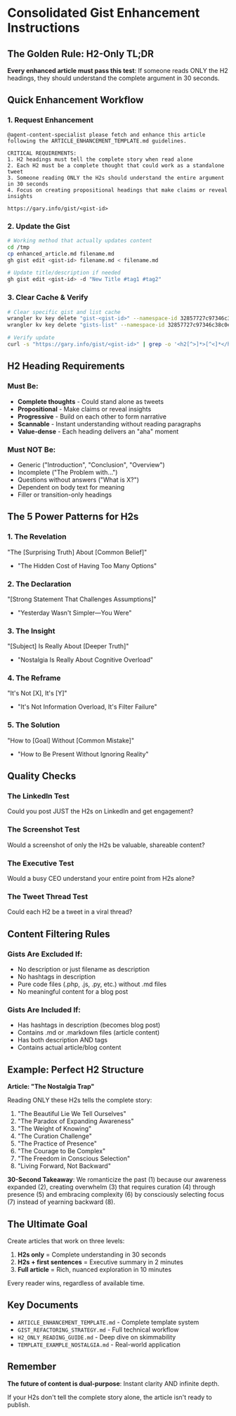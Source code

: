 # Consolidated Gist Enhancement Instructions

## The Golden Rule: H2-Only TL;DR
**Every enhanced article must pass this test**: If someone reads ONLY the H2 headings, they should understand the complete argument in 30 seconds.

## Quick Enhancement Workflow

### 1. Request Enhancement
```
@agent-content-specialist please fetch and enhance this article following the ARTICLE_ENHANCEMENT_TEMPLATE.md guidelines. 

CRITICAL REQUIREMENTS:
1. H2 headings must tell the complete story when read alone
2. Each H2 must be a complete thought that could work as a standalone tweet
3. Someone reading ONLY the H2s should understand the entire argument in 30 seconds
4. Focus on creating propositional headings that make claims or reveal insights

https://gary.info/gist/<gist-id>
```

### 2. Update the Gist
```bash
# Working method that actually updates content
cd /tmp
cp enhanced_article.md filename.md
gh gist edit <gist-id> filename.md < filename.md

# Update title/description if needed
gh gist edit <gist-id> -d "New Title #tag1 #tag2"
```

### 3. Clear Cache & Verify
```bash
# Clear specific gist and list cache
wrangler kv key delete "gist-<gist-id>" --namespace-id 32857727c97346c38c0eabdec7c0f551 --remote
wrangler kv key delete "gists-list" --namespace-id 32857727c97346c38c0eabdec7c0f551 --remote

# Verify update
curl -s "https://gary.info/gist/<gist-id>" | grep -o '<h2[^>]*>[^<]*</h2>'
```

## H2 Heading Requirements

### Must Be:
- **Complete thoughts** - Could stand alone as tweets
- **Propositional** - Make claims or reveal insights
- **Progressive** - Build on each other to form narrative
- **Scannable** - Instant understanding without reading paragraphs
- **Value-dense** - Each heading delivers an "aha" moment

### Must NOT Be:
- Generic ("Introduction", "Conclusion", "Overview")
- Incomplete ("The Problem with...")
- Questions without answers ("What is X?")
- Dependent on body text for meaning
- Filler or transition-only headings

## The 5 Power Patterns for H2s

### 1. The Revelation
"The [Surprising Truth] About [Common Belief]"
- "The Hidden Cost of Having Too Many Options"

### 2. The Declaration  
"[Strong Statement That Challenges Assumptions]"
- "Yesterday Wasn't Simpler—You Were"

### 3. The Insight
"[Subject] Is Really About [Deeper Truth]"
- "Nostalgia Is Really About Cognitive Overload"

### 4. The Reframe
"It's Not [X], It's [Y]"
- "It's Not Information Overload, It's Filter Failure"

### 5. The Solution
"How to [Goal] Without [Common Mistake]"
- "How to Be Present Without Ignoring Reality"

## Quality Checks

### The LinkedIn Test
Could you post JUST the H2s on LinkedIn and get engagement?

### The Screenshot Test
Would a screenshot of only the H2s be valuable, shareable content?

### The Executive Test
Would a busy CEO understand your entire point from H2s alone?

### The Tweet Thread Test
Could each H2 be a tweet in a viral thread?

## Content Filtering Rules

### Gists Are Excluded If:
- No description or just filename as description
- No hashtags in description
- Pure code files (.php, .js, .py, etc.) without .md files
- No meaningful content for a blog post

### Gists Are Included If:
- Has hashtags in description (becomes blog post)
- Contains .md or .markdown files (article content)
- Has both description AND tags
- Contains actual article/blog content

## Example: Perfect H2 Structure

**Article: "The Nostalgia Trap"**

Reading ONLY these H2s tells the complete story:
1. "The Beautiful Lie We Tell Ourselves"
2. "The Paradox of Expanding Awareness"
3. "The Weight of Knowing"
4. "The Curation Challenge"
5. "The Practice of Presence"
6. "The Courage to Be Complex"
7. "The Freedom in Conscious Selection"
8. "Living Forward, Not Backward"

**30-Second Takeaway**: We romanticize the past (1) because our awareness expanded (2), creating overwhelm (3) that requires curation (4) through presence (5) and embracing complexity (6) by consciously selecting focus (7) instead of yearning backward (8).

## The Ultimate Goal

Create articles that work on three levels:
1. **H2s only** = Complete understanding in 30 seconds
2. **H2s + first sentences** = Executive summary in 2 minutes
3. **Full article** = Rich, nuanced exploration in 10 minutes

Every reader wins, regardless of available time.

## Key Documents

- `ARTICLE_ENHANCEMENT_TEMPLATE.md` - Complete template system
- `GIST_REFACTORING_STRATEGY.md` - Full technical workflow
- `H2_ONLY_READING_GUIDE.md` - Deep dive on skimmability
- `TEMPLATE_EXAMPLE_NOSTALGIA.md` - Real-world application

## Remember

**The future of content is dual-purpose**: Instant clarity AND infinite depth.

If your H2s don't tell the complete story alone, the article isn't ready to publish.